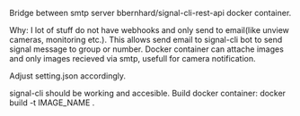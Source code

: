 Bridge between smtp server bbernhard/signal-cli-rest-api docker container.

Why: I lot of stuff do not have webhooks and only send to email(like unview cameras, monitoring etc.). This allows send email to signal-cli bot to send signal message to group or number. 
Docker container can attache images and only images recieved via smtp, usefull for camera notification.


Adjust setting.json accordingly.




signal-cli should be working and accesible. 
Build docker container: docker build -t IMAGE_NAME . 
